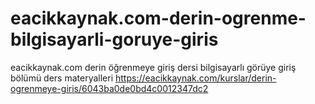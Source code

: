 # eacikkaynak.com-derin-ogrenme-bilgisayarli-goruye-giris
eacikkaynak.com derin öğrenmeye giriş dersi bilgisayarlı görüye giriş bölümü ders materyalleri
https://eacikkaynak.com/kurslar/derin-ogrenmeye-giris/6043ba0de0bd4c0012347dc2
